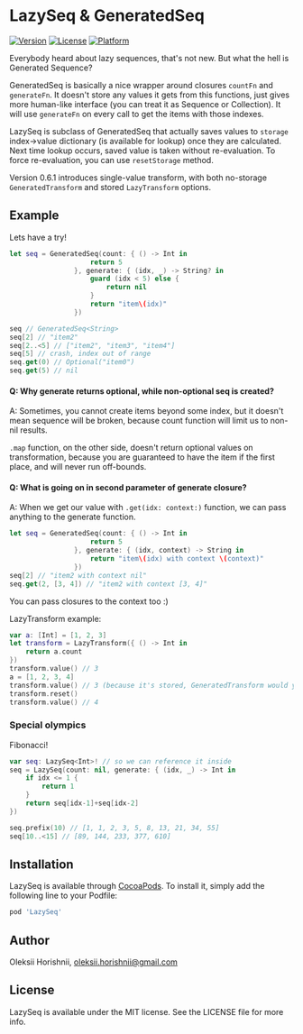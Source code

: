 # LazySeq & GeneratedSeq

[![Version](https://img.shields.io/cocoapods/v/LazySeq.svg?style=flat)](http://cocoapods.org/pods/LazySeq)
[![License](https://img.shields.io/cocoapods/l/LazySeq.svg?style=flat)](http://cocoapods.org/pods/LazySeq)
[![Platform](https://img.shields.io/cocoapods/p/LazySeq.svg?style=flat)](http://cocoapods.org/pods/LazySeq)

Everybody heard about lazy sequences, that's not new. But what the hell is Generated Sequence?

GeneratedSeq is basically a nice wrapper around closures `countFn` and `generateFn`. It doesn't store any values it gets from this functions, just gives more human-like interface (you can treat it as Sequence or Collection). It will use `generateFn` on every call to get the items with those indexes.

LazySeq is subclass of GeneratedSeq that actually saves values to `storage` index->value dictionary (is available for lookup) once they are calculated. Next time lookup occurs, saved value is taken without re-evaluation. To force re-evaluation, you can use `resetStorage` method.

Version 0.6.1 introduces single-value transform, with both no-storage `GeneratedTransform` and stored `LazyTransform` options.

## Example

Lets have a try!

```swift
let seq = GeneratedSeq(count: { () -> Int in
                    return 5
                }, generate: { (idx, _) -> String? in
                    guard (idx < 5) else {
                        return nil
                    }
                    return "item\(idx)"
                })

seq // GeneratedSeq<String>
seq[2] // "item2"
seq[2..<5] // ["item2", "item3", "item4"]
seq[5] // crash, index out of range
seq.get(0) // Optional("item0")
seq.get(5) // nil
```

#### Q: Why generate returns optional, while non-optional seq is created?

A: Sometimes, you cannot create items beyond some index, but it doesn't mean sequence will be broken, because count function will limit us to non-nil results.

`.map` function, on the other side, doesn't return optional values on transformation, because you are guaranteed to have the item if the first place, and will never run off-bounds.

#### Q: What is going on in second parameter of generate closure?

A: When we get our value with `.get(idx: context:)` function, we can pass anything to the generate function.

```swift
let seq = GeneratedSeq(count: { () -> Int in
                    return 5
                }, generate: { (idx, context) -> String in
                    return "item\(idx) with context \(context)"
                })
seq[2] // "item2 with context nil"
seq.get(2, [3, 4]) // "item2 with context [3, 4]"
```

You can pass closures to the context too :)

LazyTransform example:

```swift
var a: [Int] = [1, 2, 3]
let transform = LazyTransform({ () -> Int in
    return a.count
})
transform.value() // 3
a = [1, 2, 3, 4]
transform.value() // 3 (because it's stored, GeneratedTransform would yield 4)
transform.reset()
transform.value() // 4
```

### Special olympics

Fibonacci!

```swift
var seq: LazySeq<Int>! // so we can reference it inside
seq = LazySeq(count: nil, generate: { (idx, _) -> Int in
    if idx <= 1 {
        return 1
    }
    return seq[idx-1]+seq[idx-2]
})

seq.prefix(10) // [1, 1, 2, 3, 5, 8, 13, 21, 34, 55]
seq[10..<15] // [89, 144, 233, 377, 610]
```

## Installation

LazySeq is available through [CocoaPods](http://cocoapods.org). To install
it, simply add the following line to your Podfile:

```ruby
pod 'LazySeq'
```

## Author

Oleksii Horishnii, oleksii.horishnii@gmail.com

## License

LazySeq is available under the MIT license. See the LICENSE file for more info.
